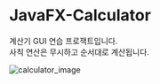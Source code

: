 # JavaFX-Calculator
계산기 GUI 연습 프로잭트입니다.</br>
사칙 연산은 무시하고 순서대로 계산됩니다.</br>

![calculator_image](https://user-images.githubusercontent.com/97427878/166153694-997f5117-9070-40da-874f-e5535363a0cd.png) </br>
